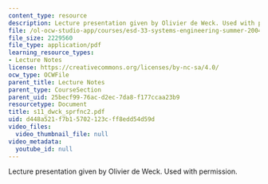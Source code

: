 ```yaml
---
content_type: resource
description: Lecture presentation given by Olivier de Weck. Used with permission.
file: /ol-ocw-studio-app/courses/esd-33-systems-engineering-summer-2004/d448a521f7b15702123cff8edd54d59d_s11_dwck_sprfnc2.pdf
file_size: 2229560
file_type: application/pdf
learning_resource_types:
- Lecture Notes
license: https://creativecommons.org/licenses/by-nc-sa/4.0/
ocw_type: OCWFile
parent_title: Lecture Notes
parent_type: CourseSection
parent_uid: 25becf99-76ac-d2ec-7da8-f177ccaa23b9
resourcetype: Document
title: s11_dwck_sprfnc2.pdf
uid: d448a521-f7b1-5702-123c-ff8edd54d59d
video_files:
  video_thumbnail_file: null
video_metadata:
  youtube_id: null
---
```

Lecture presentation given by Olivier de Weck. Used with permission.